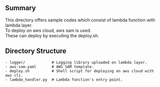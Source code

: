 ## Summary
This directory offers sample codes which consist of lambda function with lambda layer.  
To deploy on aws cloud, aws sam is used.  
These can deploy by executing the deploy.sh.

## Directory Structure
```
- logger/            # Logging library uploaded on lambda layer.
- aws-sam.yaml       # AWS SAM template.
- deploy.sh          # Shell script for deploying on aws cloud with aws cli.
- lambda_handler.py  # Lambda function's entry point.
```